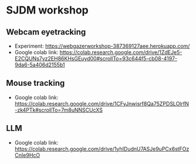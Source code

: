 # SJDM workshop
## Webcam eyetracking
  * Experiment: https://webgazerworkshop-387369127aee.herokuapp.com/
  * Google colab link: https://colab.research.google.com/drive/1ZdEJe5-E2CQUNs7vz2EH86KHsGEuyd00#scrollTo=93c644f5-cb08-4197-9da6-5a406d2155b1

## Mouse tracking
  * Google colab link: https://colab.research.google.com/drive/1CFyJnwisrf8Qa75ZPDSLOlrfN-zk4PTk#scrollTo=7m8uNNSCUcXS

## LLM
  * Google colab link: https://colab.research.google.com/drive/1yhIDudnU7ASJe9uPCx6stFOzCnIe9HcO
